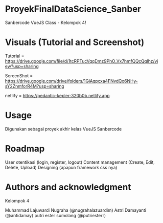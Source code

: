 # ProyekFinalDataScience_Sanber
 Sanbercode VueJS Class - Kelompok 4!
 
# Visuals (Tutorial and Screenshot)

Tutorial = https://drive.google.com/file/d/1tcRPTucVqqDmz9PhO_Vx7hmfQQcQqlhz/view?usp=sharing

ScreenShot = https://drive.google.com/drive/folders/1GiAqpcxa4FNvdQo6NHy-sY2ZnmforR4M?usp=sharing

netlify = https://pedantic-kepler-320b0b.netlify.app



# Usage
Digunakan sebagai proyek akhir kelas VueJS Sanbercode

# Roadmap

User otentikasi (login, register, logout)
Content management (Create, Edit, Delete, Upload)
Designing (apapun framework css nya)


# Authors and acknowledgment
Kelompok 4

Muhammad Lajuwardi Nugraha (@nugrahalazuardim)
Astri Damayanti (@antidamay)
putri ester sumolang (@putriesterr)
